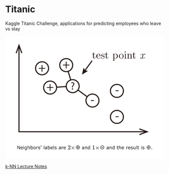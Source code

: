 # Titanic
Kaggle Titanic Challenge, applications for predicting employees who leave vs stay


![k_NNalgorithm](https://github.com/BotanicalAmy/Titanic/blob/main/k_NNalgorithm.png)

[k-NN Lecture Notes]([https://pages.github.com/](https://www.cs.cornell.edu/courses/cs4780/2017sp/lectures/lecturenote02_kNN.html#:~:text=The%20k%2Dnearest%20neighbor%20classifier,%7Cp)1%2Fp)
